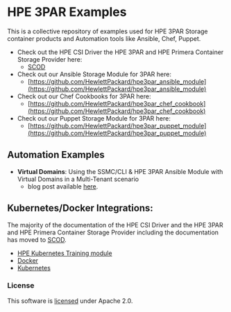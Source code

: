 # HPE 3PAR Examples  
This is a collective repository of examples used for HPE 3PAR Storage container products and Automation tools like Ansible, Chef, Puppet.

* Check out the HPE CSI Driver the HPE 3PAR and HPE Primera Container Storage Provider here:
  * [SCOD](https://scod.hpedev.io/)
* Check out our Ansible Storage Module for 3PAR here:
  * [https://github.com/HewlettPackard/hpe3par_ansible_module](https://github.com/HewlettPackard/hpe3par_ansible_module)
* Check out our Chef Cookbooks for 3PAR here:
  * [https://github.com/HewlettPackard/hpe3par_chef_cookbook](https://github.com/HewlettPackard/hpe3par_chef_cookbook)
* Check out our Puppet Storage Module for 3PAR here:
  * [https://github.com/HewlettPackard/hpe3par_puppet_module](https://github.com/HewlettPackard/hpe3par_puppet_module)

## Automation Examples

* **Virtual Domains**: Using the SSMC/CLI & HPE 3PAR Ansible Module with Virtual Domains in a Multi-Tenant scenario
  * blog post available [here](https://developer.hpe.com/blog/using-the-ssmccli-hpe-3par-ansible-module-with-virtual-domains).


## Kubernetes/Docker Integrations:

The majority of the documentation of the HPE CSI Driver and the HPE 3PAR and HPE Primera Container Storage Provider including the documentation has moved to [SCOD](https://scod.hpedev.io/). 

* [HPE Kubernetes Training module](https://scod.hpedev.io/learn/persistent_storage/index.html)
* [Docker](https://scod.hpedev.io/flexvolume_driver/hpe_3par_primera_installer/index.html)
* [Kubernetes](https://scod.hpedev.io/)



### License
This software is [licensed](LICENSE) under Apache 2.0.
